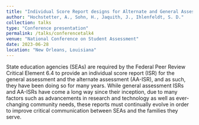 ```yaml
---
title: "Individual Score Report designs for Alternate and General Assessments: What are other states doing?"
author: "Hochstetter, A., Sohn, H., Jaquith, J., Ihlenfeldt, S. D."
collection: talks
type: "Conference presentation"
permalink: /talks/conferencetalk4
venue: "National Conference on Student Assessment"
date: 2023-06-28
location: "New Orleans, Louisiana"
---
```


State education agencies (SEAs) are required by the Federal Peer Review Critical Element 6.4 to provide an individual score report (ISR) for the general assessment and the alternate assessment (AA-ISR), and as such, they have been doing so for many years. While general assessment ISRs and AA-ISRs have come a long way since their inception, due to many factors such as advancements in research and technology as well as ever-changing community needs, these reports must continually evolve in order to improve critical communication between SEAs and the families they serve.
